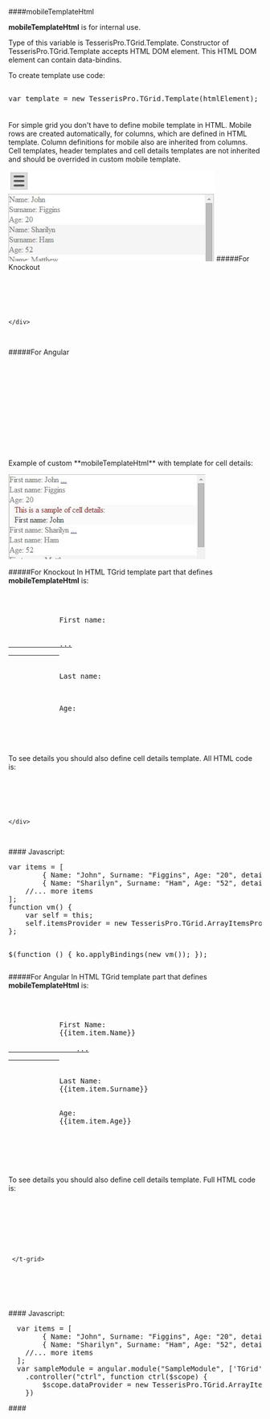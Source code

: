 ﻿####mobileTemplateHtml

**mobileTemplateHtml** is for internal use. 

Type of this variable is TesserisPro.TGrid.Template. 
Constructor of TesserisPro.TGrid.Template accepts HTML DOM element. 
This HTML DOM element can contain data-bindins.

To create template use code:
<!--Start the highlighter-->
<pre class="brush: js">

var template = new TesserisPro.TGrid.Template(htmlElement);

</pre>
####
For simple grid you don't have to define mobile template in  HTML. 
Mobile rows are created automatically, for columns, which are defined in HTML template. 
Column definitions for mobile also are inherited from columns. 
Cell templates, header templates and cell details templates are not inherited and should be overrided in custom mobile template.  

![mobileTemplateHtmlGrouping](../Content/images/imagesForDocs/mobileTemplateGrouping.jpg)
#####For Knockout
<pre class="brush: html">
    <div data-bind="tgrid: { provider: itemsProvider, enableGrouping: true, enableCollapsing: true }">
        <script type="text/html">
            <column data-g-member="Name" data-g-group-member="Name"> 
            </column>
            <column data-g-member="Surname" data-g-group-member="Surname">
            </column>
            <column data-g-member="Age" data-g-group-member="Age">
        </script>           
    </div>
</pre>
#####For Angular
<pre class="brush:html">
	<div ng-app="SampleModule"> 
        <div ng-controller="ctrl">
            <t-grid provider="dataProvider" enablegrouping="true" enablecollapsing="true">
                <script type="text/html">
                    <column data-g-member="Name" data-g-group-member="Name">
                    </column>
                    <column data-g-member="Surname" data-g-group-member="Surname">
                    </column>
                    <column data-g-member="Age" data-g-group-member="Age">
                    </column>
                </script>
            </t-grid>
        </div>
    </div>
</pre>
Example of custom **mobileTemplateHtml** with template for cell details:

![mobileTemplateHtml](../Content/images/imagesForDocs/mobileTemplate.jpg)

#####For Knockout
In HTML TGrid template part that defines **mobileTemplateHtml** is:
<pre class="brush:html">
	 <mobile>
		<div>
			<span>First name: </span>
			<span data-bind="text: item.Name"></span>
			<a href data-bind="click: function () { toggleDetailsForCell(0); }, clickBubble: false">
			...
			</a>
			<br />
			<span>Last name: </span>
			<span data-bind="text: item.Surname"></span>
			<br />
			<span>Age: </span>
			<span data-bind="text: item.Age"></span>
		</div>
	</mobile>
</pre>
####
To see details you should also define cell details template. All HTML code is:
<pre class="brush:html">
    <div id="test-knockout" data-bind="tgrid: { provider: itemsProvider}">
        <script type="text/html">
            <column data-g-member="Name"> 
                <celldetail>
                    <div>
                        <div>This is a sample of cell details: </div>
                        <div style="color: #444;" data-bind="text: item.detail_Name"></div>
                    </div>
                </celldetail>
            </column>
            <mobile>
                <div>
                    <span>First name: </span>
                    <span data-bind="text: item.Name"></span>
                    <a data-bind="click: function () { toggleDetailsForCell(0); }, clickBubble: false">
					...
					</a>
                    <br />
                    <span>Last name: </span>
                    <span data-bind="text: item.Surname"></span>
                    <br />
                    <span>Age: </span>
                    <span data-bind="text: item.Age"></span>
                </div>
            </mobile>
        </script>
    </div>
</pre>
####
Javascript:
<pre class="brush:js">
var items = [
        { Name: "John", Surname: "Figgins", Age: "20", detail_Name: "First name:  John"},
        { Name: "Sharilyn", Surname: "Ham", Age: "52", detail_Name: "First name: Sharilyn"}
    //... more items
];
function vm() {
    var self = this;
    self.itemsProvider = new TesserisPro.TGrid.ArrayItemsProvider(items);
};

$(function () {
    ko.applyBindings(new vm());
});
</pre>
#####For Angular
In HTML TGrid template part that defines **mobileTemplateHtml** is:
<pre class="brush:html">
	<mobile>
		<div>
			<span>First Name: </span>
			<span>{{item.item.Name}}</span>
			<a href ng-click="item.toggleDetailsForCell(0, item, items); $event.stopPropagation();">
				...
			</a>
			<br />
			<span>Last Name: </span>
			<span>{{item.item.Surname}}</span>
			<br />
			<span>Age: </span>
			<span>{{item.item.Age}}</span>
			<br />
		</div>       
	</mobile>
</pre>
####
To see details you should also define cell details template. Full HTML code is:
<pre class="brush:html">
<div ng-app="SampleModule"> 
  <div ng-controller="ctrl">
   <t-grid id="test-angular" provider="dataProvider" showdetailsonselection="true">
      <script type="text/html">
         <column data-g-member="Name"> 
            <celldetail>
               <div>
               <div>This is a sample of cell details: </div>
               <div style="color: #444;"> {{item.item.detail_Name}}</div>
               </div>
            </celldetail>
        </column>
        <column data-g-member="Surname">
        </column>
        <column data-g-member="Age">
        </column>
          <mobile>
		   <span>First Name: </span>
		   <span>{{item.item.Name}}</span>
		   <a href ng-click="item.toggleDetailsForCell(0, item, items);$event.stopPropagation();">
		      <div>
		   	...
		   </a>
		   <br />
		   <span>Last Name: </span>
		   <span>{{item.item.Surname}}</span>
		   <br />
		   <span>Age: </span>
		   <span>{{item.item.Age}}</span>
		   <br />
		   </div>       
		  </mobile>
       </script>
     </t-grid>
  </div>
</div>
</pre>
####
Javascript:
<pre class="brush:js">
  var items = [
  		{ Name: "John", Surname: "Figgins", Age: "20", detail_Name: "First name:  John"},
  		{ Name: "Sharilyn", Surname: "Ham", Age: "52", detail_Name: "First name: Sharilyn"}
  	//... more items
  ];
  var sampleModule = angular.module("SampleModule", ['TGrid'])
    .controller("ctrl", function ctrl($scope) {
        $scope.dataProvider = new TesserisPro.TGrid.ArrayItemsProvider(items);
    })
</pre>
####
<script type="text/javascript">
	SyntaxHighlighter.highlight();
</script>
